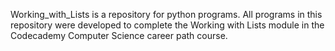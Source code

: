 Working_with_Lists is a repository for python programs. All programs in this repository were developed to complete the Working with Lists module in the Codecademy Computer Science career path course.

